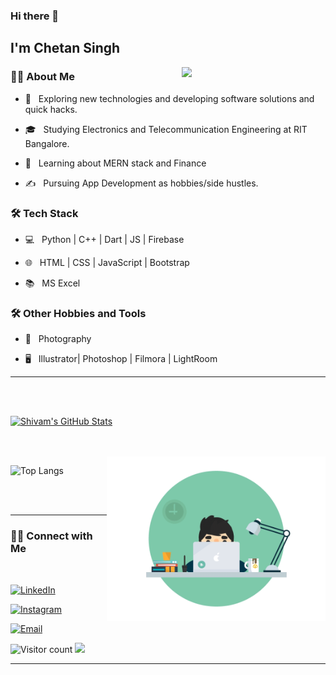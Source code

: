 ### Hi there 👋<h2> I'm Chetan Singh</h2>

<img align='right' src="https://media.giphy.com/media/M9gbBd9nbDrOTu1Mqx/giphy.gif" width="230">

<h3> 👨🏻 About Me </h3>



- 🤔 &nbsp; Exploring new technologies and developing software solutions and quick hacks.

- 🎓 &nbsp; Studying Electronics and Telecommunication Engineering at RIT Bangalore.

- 🌱 &nbsp; Learning about MERN stack and Finance

- ✍️ &nbsp; Pursuing App Development as hobbies/side hustles.



<h3>🛠 Tech Stack</h3>



- 💻 &nbsp; Python | C++ | Dart | JS | Firebase

- 🌐 &nbsp; HTML | CSS | JavaScript | Bootstrap

- 📚 &nbsp; MS Excel

<h3>🛠 Other Hobbies and Tools</h3>

- 📸 &nbsp; Photography 

- 🖥 &nbsp; Illustrator| Photoshop | Filmora | LightRoom



<hr>



<br/><br/>

[![Shivam's GitHub Stats](https://github-readme-stats.vercel.app/api?username=eleCtrik18&show_icons=true)](https://github.com/eleCtrik18)

<br/>

<br/>

<img src="https://github.com/nirala69/nirala69/blob/master/70804f7e25b11f29db904f2fa7b4cd9d.gif" width="350" align='right'>

![Top Langs](https://github-readme-stats.vercel.app/api/top-langs/?username=eleCtrik18&show_icons=true)

<br><br>



<hr>



<h3> 🤝🏻 Connect with Me </h3>

<br>



<p align="center">



<a href="https://www.linkedin.com/in/chetan-singh-763316156/"><img alt="LinkedIn" src="https://img.shields.io/badge/LinkedIn-Chetan%20Singh-blue?style=flat-square&logo=linkedin"></a>

<a href="https://www.instagram.com/chetan.singh18/"><img alt="Instagram" src="https://img.shields.io/badge/Instagram-chetan.singh18-red?style=flat-square&logo=instagram"></a>

<a href="mailto:singhchetan0542@gmail.com"><img alt="Email" src="https://img.shields.io/badge/Email-singhchetan0542@gmail.com-green?style=flat-square&logo=gmail"></a>

</p>





![Visitor count](https://visitor-badge.laobi.icu/badge?page_id=eleCtrik18.eleCtrik18)   <img src="https://media.giphy.com/media/dxn6fRlTIShoeBr69N/giphy.gif" width="30">





<hr>
